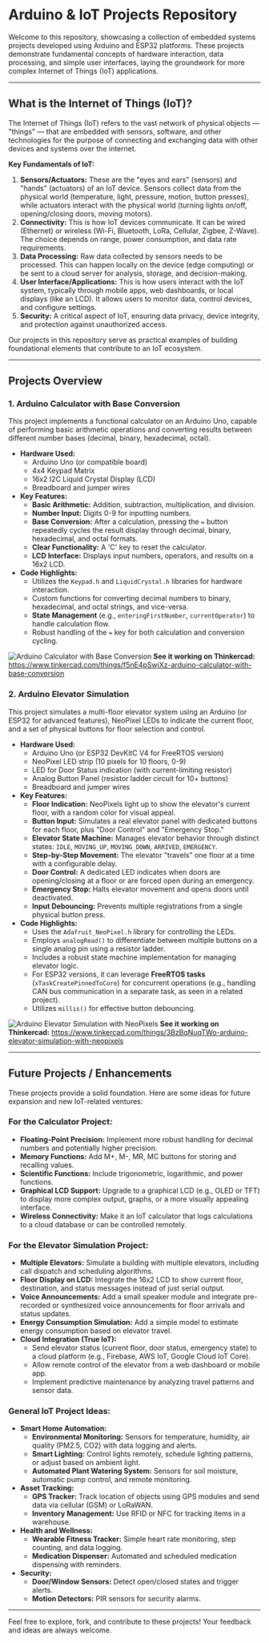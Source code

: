 # Arduino & IoT Projects Repository

Welcome to this repository, showcasing a collection of embedded systems projects developed using Arduino and ESP32 platforms. These projects demonstrate fundamental concepts of hardware interaction, data processing, and simple user interfaces, laying the groundwork for more complex Internet of Things (IoT) applications.

---

## What is the Internet of Things (IoT)?

The Internet of Things (IoT) refers to the vast network of physical objects — "things" — that are embedded with sensors, software, and other technologies for the purpose of connecting and exchanging data with other devices and systems over the internet.

**Key Fundamentals of IoT:**

1.  **Sensors/Actuators:** These are the "eyes and ears" (sensors) and "hands" (actuators) of an IoT device. Sensors collect data from the physical world (temperature, light, pressure, motion, button presses), while actuators interact with the physical world (turning lights on/off, opening/closing doors, moving motors).
2.  **Connectivity:** This is how IoT devices communicate. It can be wired (Ethernet) or wireless (Wi-Fi, Bluetooth, LoRa, Cellular, Zigbee, Z-Wave). The choice depends on range, power consumption, and data rate requirements.
3.  **Data Processing:** Raw data collected by sensors needs to be processed. This can happen locally on the device (edge computing) or be sent to a cloud server for analysis, storage, and decision-making.
4.  **User Interface/Applications:** This is how users interact with the IoT system, typically through mobile apps, web dashboards, or local displays (like an LCD). It allows users to monitor data, control devices, and configure settings.
5.  **Security:** A critical aspect of IoT, ensuring data privacy, device integrity, and protection against unauthorized access.

Our projects in this repository serve as practical examples of building foundational elements that contribute to an IoT ecosystem.

---

## Projects Overview

### 1. Arduino Calculator with Base Conversion

This project implements a functional calculator on an Arduino Uno, capable of performing basic arithmetic operations and converting results between different number bases (decimal, binary, hexadecimal, octal).

* **Hardware Used:**
    * Arduino Uno (or compatible board)
    * 4x4 Keypad Matrix
    * 16x2 I2C Liquid Crystal Display (LCD)
    * Breadboard and jumper wires
* **Key Features:**
    * **Basic Arithmetic:** Addition, subtraction, multiplication, and division.
    * **Number Input:** Digits 0-9 for inputting numbers.
    * **Base Conversion:** After a calculation, pressing the `=` button repeatedly cycles the result display through decimal, binary, hexadecimal, and octal formats.
    * **Clear Functionality:** A 'C' key to reset the calculator.
    * **LCD Interface:** Displays input numbers, operators, and results on a 16x2 LCD.
* **Code Highlights:**
    * Utilizes the `Keypad.h` and `LiquidCrystal.h` libraries for hardware interaction.
    * Custom functions for converting decimal numbers to binary, hexadecimal, and octal strings, and vice-versa.
    * **State Management** (e.g., `enteringFirstNumber`, `currentOperator`) to handle calculation flow.
    * Robust handling of the `=` key for both calculation and conversion cycling.

![Arduino Calculator with Base Conversion](https://github.com/user-attachments/assets/8c559923-d717-49e3-8711-4b943bc62f83)
**See it working on Thinkercad:** https://www.tinkercad.com/things/f5nE4pSwjXz-arduino-calculator-with-base-conversion

### 2. Arduino Elevator Simulation

This project simulates a multi-floor elevator system using an Arduino (or ESP32 for advanced features), NeoPixel LEDs to indicate the current floor, and a set of physical buttons for floor selection and control.

* **Hardware Used:**
    * Arduino Uno (or ESP32 DevKitC V4 for FreeRTOS version)
    * NeoPixel LED strip (10 pixels for 10 floors, 0-9)
    * LED for Door Status indication (with current-limiting resistor)
    * Analog Button Panel (resistor ladder circuit for 10+ buttons)
    * Breadboard and jumper wires
* **Key Features:**
    * **Floor Indication:** NeoPixels light up to show the elevator's current floor, with a random color for visual appeal.
    * **Button Input:** Simulates a real elevator panel with dedicated buttons for each floor, plus "Door Control" and "Emergency Stop."
    * **Elevator State Machine:** Manages elevator behavior through distinct states: `IDLE`, `MOVING_UP`, `MOVING_DOWN`, `ARRIVED`, `EMERGENCY`.
    * **Step-by-Step Movement:** The elevator "travels" one floor at a time with a configurable delay.
    * **Door Control:** A dedicated LED indicates when doors are opening/closing at a floor or are forced open during an emergency.
    * **Emergency Stop:** Halts elevator movement and opens doors until deactivated.
    * **Input Debouncing:** Prevents multiple registrations from a single physical button press.
* **Code Highlights:**
    * Uses the `Adafruit_NeoPixel.h` library for controlling the LEDs.
    * Employs `analogRead()` to differentiate between multiple buttons on a single analog pin using a resistor ladder.
    * Includes a robust state machine implementation for managing elevator logic.
    * For ESP32 versions, it can leverage **FreeRTOS tasks** (`xTaskCreatePinnedToCore`) for concurrent operations (e.g., handling CAN bus communication in a separate task, as seen in a related project).
    * Utilizes `millis()` for effective button debouncing.
      
![Arduino Elevator Simulation with NeoPixels](https://github.com/user-attachments/assets/cc73e167-ec26-4c47-b985-432a837c9cac)
**See it working on Thinkercad:** https://www.tinkercad.com/things/3BzBqNuqTWo-arduino-elevator-simulation-with-neopixels

---

## Future Projects / Enhancements

These projects provide a solid foundation. Here are some ideas for future expansion and new IoT-related ventures:

### For the Calculator Project:

* **Floating-Point Precision:** Implement more robust handling for decimal numbers and potentially higher precision.
* **Memory Functions:** Add M+, M-, MR, MC buttons for storing and recalling values.
* **Scientific Functions:** Include trigonometric, logarithmic, and power functions.
* **Graphical LCD Support:** Upgrade to a graphical LCD (e.g., OLED or TFT) to display more complex output, graphs, or a more visually appealing interface.
* **Wireless Connectivity:** Make it an IoT calculator that logs calculations to a cloud database or can be controlled remotely.

### For the Elevator Simulation Project:

* **Multiple Elevators:** Simulate a building with multiple elevators, including call dispatch and scheduling algorithms.
* **Floor Display on LCD:** Integrate the 16x2 LCD to show current floor, destination, and status messages instead of just serial output.
* **Voice Announcements:** Add a small speaker module and integrate pre-recorded or synthesized voice announcements for floor arrivals and status updates.
* **Energy Consumption Simulation:** Add a simple model to estimate energy consumption based on elevator travel.
* **Cloud Integration (True IoT):**
    * Send elevator status (current floor, door status, emergency state) to a cloud platform (e.g., Firebase, AWS IoT, Google Cloud IoT Core).
    * Allow remote control of the elevator from a web dashboard or mobile app.
    * Implement predictive maintenance by analyzing travel patterns and sensor data.

### General IoT Project Ideas:

* **Smart Home Automation:**
    * **Environmental Monitoring:** Sensors for temperature, humidity, air quality (PM2.5, CO2) with data logging and alerts.
    * **Smart Lighting:** Control lights remotely, schedule lighting patterns, or adjust based on ambient light.
    * **Automated Plant Watering System:** Sensors for soil moisture, automatic pump control, and remote monitoring.
* **Asset Tracking:**
    * **GPS Tracker:** Track location of objects using GPS modules and send data via cellular (GSM) or LoRaWAN.
    * **Inventory Management:** Use RFID or NFC for tracking items in a warehouse.
* **Health and Wellness:**
    * **Wearable Fitness Tracker:** Simple heart rate monitoring, step counting, and data logging.
    * **Medication Dispenser:** Automated and scheduled medication dispensing with reminders.
* **Security:**
    * **Door/Window Sensors:** Detect open/closed states and trigger alerts.
    * **Motion Detectors:** PIR sensors for security alarms.

---

Feel free to explore, fork, and contribute to these projects! Your feedback and ideas are always welcome.
